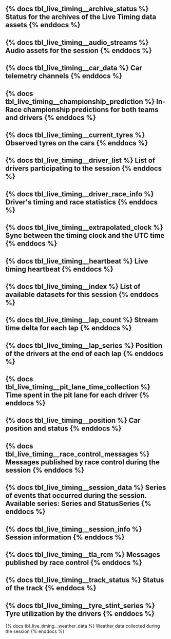 {% docs tbl_live_timing__archive_status %}
Status for the archives of the Live Timing data assets
{% enddocs %}
---
{% docs tbl_live_timing__audio_streams %}
Audio assets for the session
{% enddocs %}
---
{% docs tbl_live_timing__car_data %}
Car telemetry channels
{% enddocs %}
---
{% docs tbl_live_timing__championship_prediction %}
In-Race championship predictions for both teams and drivers
{% enddocs %}
---
{% docs tbl_live_timing__current_tyres %}
Observed tyres on the cars
{% enddocs %}
---
{% docs tbl_live_timing__driver_list %}
List of drivers participating to the session
{% enddocs %}
---
{% docs tbl_live_timing__driver_race_info %}
Driver's timing and race statistics
{% enddocs %}
---
{% docs tbl_live_timing__extrapolated_clock %}
Sync between the timing clock and the UTC time
{% enddocs %}
---
{% docs tbl_live_timing__heartbeat %}
Live timing heartbeat 
{% enddocs %}
---
{% docs tbl_live_timing__index %}
List of available datasets for this session
{% enddocs %}
---
{% docs tbl_live_timing__lap_count %}
Stream time delta for each lap
{% enddocs %}
---
{% docs tbl_live_timing__lap_series %}
Position of the drivers at the end of each lap
{% enddocs %}
---
{% docs tbl_live_timing__pit_lane_time_collection %}
Time spent in the pit lane for each driver
{% enddocs %}
---
{% docs tbl_live_timing__position %}
Car position and status
{% enddocs %}
---
{% docs tbl_live_timing__race_control_messages %}
Messages published by race control during the session
{% enddocs %}
---
{% docs tbl_live_timing__session_data %}
Series of events that occurred during the session. Available series: Series and StatusSeries
{% enddocs %}
---
{% docs tbl_live_timing__session_info %}
Session information
{% enddocs %}
---
{% docs tbl_live_timing__tla_rcm %}
Messages published by race control
{% enddocs %}
---
{% docs tbl_live_timing__track_status %}
Status of the track
{% enddocs %}
---
{% docs tbl_live_timing__tyre_stint_series %}
Tyre utilization by the drivers
{% enddocs %}
---
{% docs tbl_live_timing__weather_data %}
Weather data collected during the session
{% enddocs %}